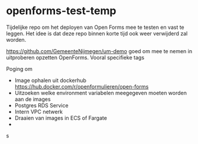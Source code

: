 # openforms-test-temp
Tijdelijke repo om het deployen van Open Forms mee te testen en vast te leggen. Het idee is dat deze repo binnen korte tijd ook weer verwijderd zal worden.

https://github.com/GemeenteNijmegen/um-demo goed om mee te nemen in uitproberen opzetten OpenForms. Vooral specifieke tags

Poging om 
* Image ophalen uit dockerhub https://hub.docker.com/r/openformulieren/open-forms
* Uitzoeken welke environment variabelen meegegeven moeten worden aan de images
* Postgres RDS Service 
* Intern VPC netwerk
* Draaien van images in ECS of Fargate
* 
s